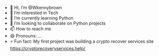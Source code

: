 - 👋 Hi, I’m @Wkennybrown
- 👀 I’m interested in Tech
- 🌱 I’m currently learning Python
- 💞️ I’m looking to collaborate on Python projects 
- 📫 How to reach me 
- 😄 Pronouns: ...
- ⚡ Fun fact: My first project was building a crypto recover services site https://cryptorecoveryservices.help/

<!---
Wkennybrown/Wkennybrown is a ✨ special ✨ repository because its `README.md` (this file) appears on your GitHub profile.
You can click the Preview link to take a look at your changes.
--->
